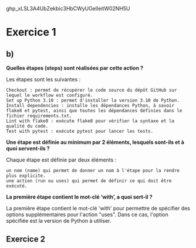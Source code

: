 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

# Exercice 1

## b)

**Quelles étapes (steps) sont réalisées par cette action ?**

Les étapes sont les suivantes :

    Checkout : permet de récupérer le code source du dépôt GitHub sur lequel le workflow est configuré.
    Set up Python 3.10 : permet d'installer la version 3.10 de Python.
    Install dependencies : installe les dépendances Python, à savoir flake8 et pytest, ainsi que toutes les dépendances définies dans le fichier requirements.txt.
    Lint with flake8 : exécute flake8 pour vérifier la syntaxe et la qualité du code.
    Test with pytest : exécute pytest pour lancer les tests.

**Une étape est définie au minimum par 2 éléments, lesquels sont-ils et à quoi servent-ils ?**

Chaque étape est définie par deux éléments :

    un nom (name) qui permet de donner un nom à l'étape pour la rendre plus explicite.
    une action (run ou uses) qui permet de définir ce qui doit être exécuté.

**La première étape contient le mot-clé ‘with’, a quoi sert-il ?**

La première étape contient le mot-clé 'with' pour permettre de spécifier des options supplémentaires pour l'action "uses". Dans ce cas, l'option spécifiée est la version de Python à utiliser.

## Exercice 2
